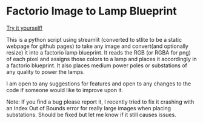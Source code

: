 # Factorio Image to Lamp Blueprint

[Try it yourself!](http://imgtobp.magicman.dev)

This is a python script using streamlit (converted to stlite to be a static webpage for github pages) to take any image and convert(and optionally resize) it into a factorio lamp blueprint.
It reads the RGB (or RGBA for png) of each pixel and assigns those colors to a lamp and places it accordingly in a factorio blueprint.
It also places medium power poles or substations of any quality to power the lamps.

I am open to any suggestions for features and open to any changes to the code if someone would like to improve upon it.

Note: If you find a bug please report it, I recently tried to fix it crashing with an Index Out of Bounds error for really large images when placing substations. Should be fixed but let me know if it still causes issues.
